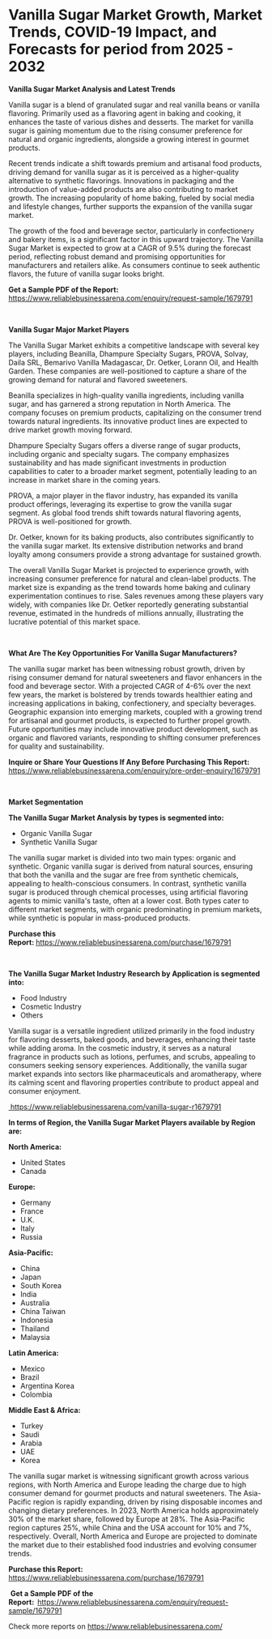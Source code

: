 <p><h1>Vanilla Sugar Market Growth, Market Trends, COVID-19 Impact, and Forecasts for period from 2025 - 2032</h1></p><p><strong>Vanilla Sugar Market Analysis and Latest Trends</strong></p>
<p><p>Vanilla sugar is a blend of granulated sugar and real vanilla beans or vanilla flavoring. Primarily used as a flavoring agent in baking and cooking, it enhances the taste of various dishes and desserts. The market for vanilla sugar is gaining momentum due to the rising consumer preference for natural and organic ingredients, alongside a growing interest in gourmet products.</p><p>Recent trends indicate a shift towards premium and artisanal food products, driving demand for vanilla sugar as it is perceived as a higher-quality alternative to synthetic flavorings. Innovations in packaging and the introduction of value-added products are also contributing to market growth. The increasing popularity of home baking, fueled by social media and lifestyle changes, further supports the expansion of the vanilla sugar market.</p><p>The growth of the food and beverage sector, particularly in confectionery and bakery items, is a significant factor in this upward trajectory. The Vanilla Sugar Market is expected to grow at a CAGR of 9.5% during the forecast period, reflecting robust demand and promising opportunities for manufacturers and retailers alike. As consumers continue to seek authentic flavors, the future of vanilla sugar looks bright.</p></p>
<p><strong>Get a Sample PDF of the Report:&nbsp;</strong> <a href="https://www.reliablebusinessarena.com/enquiry/request-sample/1679791?utm_campaign=2248&utm_medium=2&utm_source=Github&utm_content=ia&utm_term=28022025&utm_id=vanilla-sugar">https://www.reliablebusinessarena.com/enquiry/request-sample/1679791</a></p>
<p>&nbsp;</p>
<p><strong>Vanilla Sugar Major Market Players</strong></p>
<p><p>The Vanilla Sugar Market exhibits a competitive landscape with several key players, including Beanilla, Dhampure Specialty Sugars, PROVA, Solvay, Daila SRL, Bemarivo Vanilla Madagascar, Dr. Oetker, Lorann Oil, and Health Garden. These companies are well-positioned to capture a share of the growing demand for natural and flavored sweeteners.</p><p>Beanilla specializes in high-quality vanilla ingredients, including vanilla sugar, and has garnered a strong reputation in North America. The company focuses on premium products, capitalizing on the consumer trend towards natural ingredients. Its innovative product lines are expected to drive market growth moving forward.</p><p>Dhampure Specialty Sugars offers a diverse range of sugar products, including organic and specialty sugars. The company emphasizes sustainability and has made significant investments in production capabilities to cater to a broader market segment, potentially leading to an increase in market share in the coming years.</p><p>PROVA, a major player in the flavor industry, has expanded its vanilla product offerings, leveraging its expertise to grow the vanilla sugar segment. As global food trends shift towards natural flavoring agents, PROVA is well-positioned for growth.</p><p>Dr. Oetker, known for its baking products, also contributes significantly to the vanilla sugar market. Its extensive distribution networks and brand loyalty among consumers provide a strong advantage for sustained growth.</p><p>The overall Vanilla Sugar Market is projected to experience growth, with increasing consumer preference for natural and clean-label products. The market size is expanding as the trend towards home baking and culinary experimentation continues to rise. Sales revenues among these players vary widely, with companies like Dr. Oetker reportedly generating substantial revenue, estimated in the hundreds of millions annually, illustrating the lucrative potential of this market space.</p></p>
<p>&nbsp;</p>
<p><strong>What Are The Key Opportunities For Vanilla Sugar Manufacturers?</strong></p>
<p><p>The vanilla sugar market has been witnessing robust growth, driven by rising consumer demand for natural sweeteners and flavor enhancers in the food and beverage sector. With a projected CAGR of 4-6% over the next few years, the market is bolstered by trends towards healthier eating and increasing applications in baking, confectionery, and specialty beverages. Geographic expansion into emerging markets, coupled with a growing trend for artisanal and gourmet products, is expected to further propel growth. Future opportunities may include innovative product development, such as organic and flavored variants, responding to shifting consumer preferences for quality and sustainability.</p></p>
<p><strong>Inquire or Share Your Questions If Any Before Purchasing This Report:</strong> <a href="https://www.reliablebusinessarena.com/enquiry/pre-order-enquiry/1679791?utm_campaign=2248&utm_medium=2&utm_source=Github&utm_content=ia&utm_term=28022025&utm_id=vanilla-sugar">https://www.reliablebusinessarena.com/enquiry/pre-order-enquiry/1679791</a></p>
<p>&nbsp;</p>
<p><strong>Market Segmentation</strong></p>
<p><strong>The Vanilla Sugar Market Analysis by types is segmented into:</strong></p>
<p><ul><li>Organic Vanilla Sugar</li><li>Synthetic Vanilla Sugar</li></ul></p>
<p><p>The vanilla sugar market is divided into two main types: organic and synthetic. Organic vanilla sugar is derived from natural sources, ensuring that both the vanilla and the sugar are free from synthetic chemicals, appealing to health-conscious consumers. In contrast, synthetic vanilla sugar is produced through chemical processes, using artificial flavoring agents to mimic vanilla's taste, often at a lower cost. Both types cater to different market segments, with organic predominating in premium markets, while synthetic is popular in mass-produced products.</p></p>
<p><strong>Purchase this Report:&nbsp;</strong><a href="https://www.reliablebusinessarena.com/purchase/1679791?utm_campaign=2248&utm_medium=2&utm_source=Github&utm_content=ia&utm_term=28022025&utm_id=vanilla-sugar">https://www.reliablebusinessarena.com/purchase/1679791</a></p>
<p>&nbsp;</p>
<p><strong>The Vanilla Sugar Market Industry Research by Application is segmented into:</strong></p>
<p><ul><li>Food Industry</li><li>Cosmetic Industry</li><li>Others</li></ul></p>
<p><p>Vanilla sugar is a versatile ingredient utilized primarily in the food industry for flavoring desserts, baked goods, and beverages, enhancing their taste while adding aroma. In the cosmetic industry, it serves as a natural fragrance in products such as lotions, perfumes, and scrubs, appealing to consumers seeking sensory experiences. Additionally, the vanilla sugar market expands into sectors like pharmaceuticals and aromatherapy, where its calming scent and flavoring properties contribute to product appeal and consumer enjoyment.</p></p>
<p><a href="https://www.reliablebusinessarena.com/vanilla-sugar-r1679791?utm_campaign=2248&utm_medium=2&utm_source=Github&utm_content=ia&utm_term=28022025&utm_id=vanilla-sugar">&nbsp;https://www.reliablebusinessarena.com/vanilla-sugar-r1679791</a></p>
<p><strong>In terms of Region, the Vanilla Sugar Market Players available by Region are:</strong></p>
<p>
    <p> <strong> North America: </strong>
        <ul>
            <li>United States</li>
            <li>Canada</li>
        </ul>
        </p> 
    <p> <strong> Europe: </strong>
        <ul>
            <li>Germany</li>
            <li>France</li>
            <li>U.K.</li>
            <li>Italy</li>
            <li>Russia</li>
        </ul>
        </p> 
    <p> <strong> Asia-Pacific: </strong>
        <ul>
            <li>China</li>
            <li>Japan</li>
            <li>South Korea</li>
            <li>India</li>
            <li>Australia</li>
            <li>China Taiwan</li>
            <li>Indonesia</li>
            <li>Thailand</li>
            <li>Malaysia</li>
        </ul>
        </p> 
    <p> <strong> Latin America: </strong>
        <ul>
            <li>Mexico</li>
            <li>Brazil</li>
            <li>Argentina Korea</li>
            <li>Colombia</li>
        </ul>
        </p> 
    <p> <strong> Middle East & Africa: </strong>
        <ul>
            <li>Turkey</li>
            <li>Saudi</li>
            <li>Arabia</li>
            <li>UAE</li>
            <li>Korea</li>
        </ul>
    </p>
    </p>
<p><p>The vanilla sugar market is witnessing significant growth across various regions, with North America and Europe leading the charge due to high consumer demand for gourmet products and natural sweeteners. The Asia-Pacific region is rapidly expanding, driven by rising disposable incomes and changing dietary preferences. In 2023, North America holds approximately 30% of the market share, followed by Europe at 28%. The Asia-Pacific region captures 25%, while China and the USA account for 10% and 7%, respectively. Overall, North America and Europe are projected to dominate the market due to their established food industries and evolving consumer trends.</p></p>
<p><strong>Purchase this Report: </strong><a href="https://www.reliablebusinessarena.com/purchase/1679791?utm_campaign=2248&utm_medium=2&utm_source=Github&utm_content=ia&utm_term=28022025&utm_id=vanilla-sugar">https://www.reliablebusinessarena.com/purchase/1679791</a></p>
<p>&nbsp;<strong>Get a Sample PDF of the Report:&nbsp;&nbsp;</strong><a href="https://www.reliablebusinessarena.com/enquiry/request-sample/1679791?utm_campaign=2248&utm_medium=2&utm_source=Github&utm_content=ia&utm_term=28022025&utm_id=vanilla-sugar">https://www.reliablebusinessarena.com/enquiry/request-sample/1679791</a></p>
<p><strong></strong></p>
<p>Check more reports on <a href="https://www.reliablebusinessarena.com/?utm_campaign=2248&utm_medium=2&utm_source=Github&utm_content=ia&utm_term=28022025&utm_id=vanilla-sugar">https://www.reliablebusinessarena.com/</a></p>